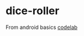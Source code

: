 # dice-roller

From android basics [codelab](https://developer.android.com/courses/pathways/android-basics-kotlin-four#codelab-https://developer.android.com/codelabs/basic-android-kotlin-training-create-dice-roller-app-with-button)
